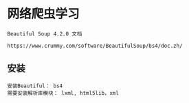# 网络爬虫学习

    Beautiful Soup 4.2.0 文档
    
    https://www.crummy.com/software/BeautifulSoup/bs4/doc.zh/
    
## 安装
    
    安装Beautiful： bs4
    需要安装解析库模块： lxml, html5lib，xml
    
##  
